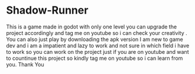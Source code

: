 # Shadow-Runner
This  is a game made in godot with only one level you can upgrade the project accordingly and tag me on youtube so i can check your creativity .
You can also just play by downloading the apk version
I am new to game dev and i am a impatient and lazy to work and not sure in which field i have to work so you can work on the project just if you are on youtube and want to countinue this project so kindly tag me on youtube so  i can learn from you.
Thank You
